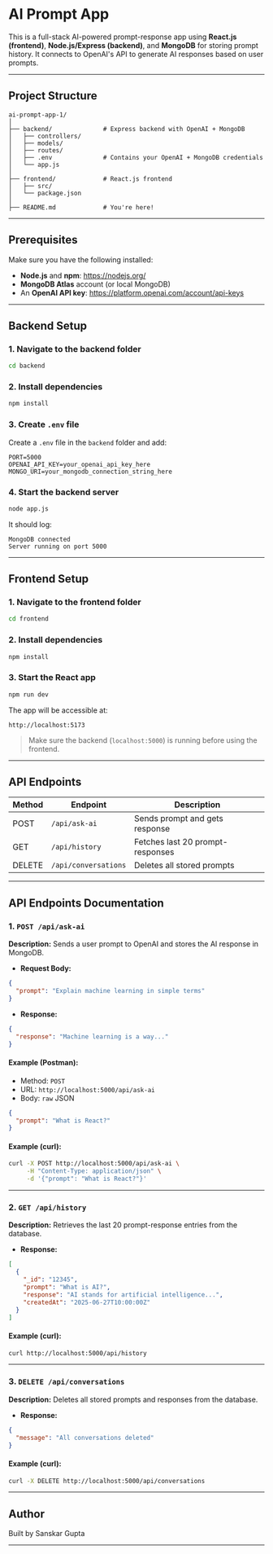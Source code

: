# AI Prompt App

This is a full-stack AI-powered prompt-response app using **React.js (frontend)**, **Node.js/Express (backend)**, and **MongoDB** for storing prompt history. It connects to OpenAI's API to generate AI responses based on user prompts.

---

##  Project Structure

```
ai-prompt-app-1/
│
├── backend/              # Express backend with OpenAI + MongoDB
│   ├── controllers/
│   ├── models/
│   ├── routes/
│   ├── .env              # Contains your OpenAI + MongoDB credentials
│   └── app.js
│
├── frontend/             # React.js frontend
│   ├── src/
│   └── package.json
│
├── README.md             # You're here!
```

---

##  Prerequisites

Make sure you have the following installed:

- **Node.js** and **npm**: https://nodejs.org/
- **MongoDB Atlas** account (or local MongoDB)
- An **OpenAI API key**: https://platform.openai.com/account/api-keys

---

##  Backend Setup

### 1. Navigate to the backend folder
```bash
cd backend
```

### 2. Install dependencies
```bash
npm install
```

### 3. Create `.env` file
Create a `.env` file in the `backend` folder and add:

```env
PORT=5000
OPENAI_API_KEY=your_openai_api_key_here
MONGO_URI=your_mongodb_connection_string_here
```

### 4. Start the backend server
```bash
node app.js
```

It should log:
```
MongoDB connected
Server running on port 5000
```

---

##  Frontend Setup

### 1. Navigate to the frontend folder
```bash
cd frontend
```

### 2. Install dependencies
```bash
npm install
```

### 3. Start the React app
```bash
npm run dev
```

The app will be accessible at:
```
http://localhost:5173
```

> Make sure the backend (`localhost:5000`) is running before using the frontend.

---

##  API Endpoints

| Method | Endpoint                | Description                     |
|--------|-------------------------|---------------------------------|
| POST   | `/api/ask-ai`           | Sends prompt and gets response  |
| GET    | `/api/history`          | Fetches last 20 prompt-responses |
| DELETE | `/api/conversations`    | Deletes all stored prompts      |

---

##  API Endpoints Documentation

### 1. `POST /api/ask-ai`
**Description:** Sends a user prompt to OpenAI and stores the AI response in MongoDB.

- **Request Body:**
```json
{
  "prompt": "Explain machine learning in simple terms"
}
```

- **Response:**
```json
{
  "response": "Machine learning is a way..."
}
```

####  Example (Postman):
- Method: `POST`
- URL: `http://localhost:5000/api/ask-ai`
- Body: `raw` JSON
```json
{
  "prompt": "What is React?"
}
```

####  Example (curl):
```bash
curl -X POST http://localhost:5000/api/ask-ai \
     -H "Content-Type: application/json" \
     -d '{"prompt": "What is React?"}'
```

---

### 2. `GET /api/history`
**Description:** Retrieves the last 20 prompt-response entries from the database.

- **Response:**
```json
[
  {
    "_id": "12345",
    "prompt": "What is AI?",
    "response": "AI stands for artificial intelligence...",
    "createdAt": "2025-06-27T10:00:00Z"
  }
]
```

####  Example (curl):
```bash
curl http://localhost:5000/api/history
```

---

### 3. `DELETE /api/conversations`
**Description:** Deletes all stored prompts and responses from the database.

- **Response:**
```json
{
  "message": "All conversations deleted"
}
```

####  Example (curl):
```bash
curl -X DELETE http://localhost:5000/api/conversations
```

---

##  Author
Built by Sanskar Gupta

---